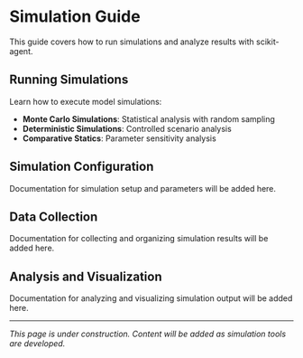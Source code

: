 # Simulation Guide

This guide covers how to run simulations and analyze results with scikit-agent.

## Running Simulations

Learn how to execute model simulations:

- **Monte Carlo Simulations**: Statistical analysis with random sampling
- **Deterministic Simulations**: Controlled scenario analysis
- **Comparative Statics**: Parameter sensitivity analysis

## Simulation Configuration

Documentation for simulation setup and parameters will be added here.

## Data Collection

Documentation for collecting and organizing simulation results will be added here.

## Analysis and Visualization

Documentation for analyzing and visualizing simulation output will be added here.

---

*This page is under construction. Content will be added as simulation tools are developed.* 